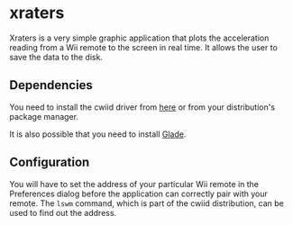 xraters
=======

Xraters is a very simple graphic application that plots the acceleration reading from a Wii remote to the screen in real time. It allows the user to save the data to the disk.

Dependencies
------------

You need to install the cwiid driver from [here](http://abstrakraft.org/cwiid/#Download) or from your distribution's package manager.

It is also possible that you need to install [Glade](http://abstrakraft.org/cwiid/#Download).

Configuration
-------------

You will have to set the address of your particular Wii remote in the Preferences dialog before the application can correctly pair with your remote. The `lswm` command, which is part of the cwiid distribution, can be used to find out the address.
